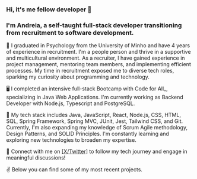 ### Hi, it's me fellow developer 👋

### I'm Andreia, a self-taught full-stack developer transitioning from recruitment to software development.

🧠 I graduated in Psychology from the University of Minho and have 4 years of experience in recruitment. I'm a people person and thrive in a supportive and multicultural environment. As a recruiter, I have gained experience in project management, mentoring team members, and implementing efficient processes. My time in recruitment exposed me to diverse tech roles, sparking my curiosity about programming and technology.

🖥️ I completed an intensive full-stack Bootcamp with Code for All_, specializing in Java Web Applications. I'm currently working as Backend Developer with Node.js, Typescript and PostgreSQL.

🌱 My tech stack includes Java, JavaScript, React, Node.js, CSS, HTML, SQL, Spring Framework, Spring MVC, JUnit, Jest, Tailwind CSS, and Git. Currently, I'm also expanding my knowledge of Scrum Agile methodology, Design Patterns, and SOLID Principles. I'm constantly learning and exploring new technologies to broaden my expertise.

🔭 Connect with me on [[X/Twitter]](https://twitter.com/andreiacribeir) to follow my tech journey and engage in meaningful discussions!

✌️ Below you can find some of my most recent projects.
